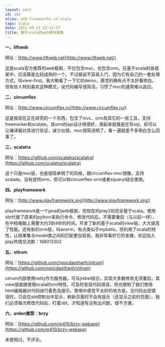 ```yaml
---
layout: post
id: 182
alias: web-frameworks-in-scala
tags: Scala
date: 2011-09-13 22:13:57
title: 基于scala的web框架搜集
---
```


**一、liftweb**

网址：[http://www.liftweb.net](http://www.liftweb.net/)

这是scala官方推荐的web框架，不仅包含mvc，也包含orm。在基于scala的各框架中，应该算是比较成熟的一个。不过据说不容易入门，因为它有自己的一套处理方式，叫view-first。我大略看了一下它的demo，感觉的确有点不太好看明白。但有些人特别喜欢这种模式，说代码编写很简洁。习惯了mvc的通常难以适应。

**二、circumflex**

网址：[http://www.circumflex.ru](http://www.circumflex.ru/)

这是我现在正在研究的一个东西，包含了mvc、orm及其它的一些工具，支持freemarker和scalate。其orm的api设计得很好，用起来就像是在写sql，却可以让编译器对其进行验证，减少出错。mvc很简洁明了，看一遍就差不多明白怎么回事了。

**三、scalatra**

网址：[https://github.com/scalatra/scalatra](https://github.com/scalatra/scalatra)

这个只是mvc层，也是很简单明了的风格，跟circumflex-mvc很像，支持scalate。没有提供orm，但可以和circumflex-orm或者squeryl结合使用。

**四、playframework**

网址：[http://www.playframework.org](http://www.playframework.org/)

playframework是一个java的web框架，但现在的play2则完全基于scala。使用sbt代替了原来的python来执行命令，修改代码后，不需要重启（与以前一样），在中档电脑上需要大约3到4秒的时间。开发了新的基于scala的view层，大大提高了性能。还有新的orm层，叫anorm，有点类似于mybatis，但利用了scala的特性，让结果集与model类之间的匹配更加容易。我非常看好它的发展，欢迎加入play热情交流群：168013302

**五、xitrum**

网址：[https://github.com/ngocdaothanh/xitrum](https://github.com/ngocdaothanh/xitrum)

xitrum内部使用netty作为服务器，可与jrebel结合，实现大多数修改无须重启。其view层直接使用scala的xml特性，可及时发现代码错误，但也限制了我们使用html编辑器对代码进行着色及提示。使用中感觉不太好的地方是，当代码出现错误时，只会在sbt控制台中显示，刷新页面时不会有提示（还显示之前的页面）。我们必须每次修改代码后，盯着sbt，才知道有没有出问题，很不方便。

**六、arden推荐：brzy**

网址：[https://github.com/m410/brzy-webapp](https://github.com/m410/brzy-webapp)

未使用过，不评论。
